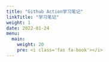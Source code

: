 ```yaml
---
title: "Github Action学习笔记"
linkTitle: "学习笔记"
weight: 1
date: 2022-01-24
menu:
  main:
    weight: 20
    pre: <i class='fas fa-book'></i>
---
```




